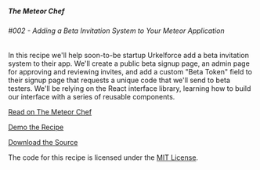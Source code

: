 ##### The Meteor Chef
###### \#002 - Adding a Beta Invitation System to Your Meteor Application

In this recipe we'll help soon-to-be startup Urkelforce add a beta invitation system to their app. We'll create a public beta signup page, an admin page for approving and reviewing invites, and add a custom "Beta Token" field to their signup page that requests a unique code that we'll send to beta testers. We'll be relying on the React interface library, learning how to build our interface with a series of reusable components.


[Read on The Meteor Chef](http://themeteorchef.com/recipes/adding-a-beta-invitation-system-to-your-meteor-application)

[Demo the Recipe](http://tmc-002-demo.meteor.com/)  

[Download the Source](https://github.com/themeteorchef/adding-a-beta-invitation-system-to-your-meteor-application/archive/master.zip)

The code for this recipe is licensed under the [MIT License](http://opensource.org/licenses/MIT).
